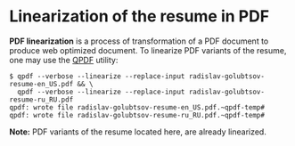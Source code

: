 # Linearization of the resume in PDF

**PDF linearization** is a process of transformation of a PDF document to produce web optimized document. To linearize PDF variants of the resume, one may use the [QPDF](https://qpdf.sourceforge.io "QPDF: A Content-Preserving PDF Transformation System") utility:

```
$ qpdf --verbose --linearize --replace-input radislav-golubtsov-resume-en_US.pdf && \
  qpdf --verbose --linearize --replace-input radislav-golubtsov-resume-ru_RU.pdf
qpdf: wrote file radislav-golubtsov-resume-en_US.pdf.~qpdf-temp#
qpdf: wrote file radislav-golubtsov-resume-ru_RU.pdf.~qpdf-temp#
```

**Note:** PDF variants of the resume located here, are already linearized.
